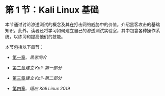 # 第 1 节：Kali Linux 基础

本节通过讨论渗透测试的概念及其在打击网络威胁中的价值，介绍黑客攻击的基础知识。此外，读者还将学习如何建立自己的渗透测试实验室，其中包含各种操作系统，以练习和提高他们的技能。

本节包括以下章节：

*   [第一章](01.html)、*黑客简介*

*   [第二章](02.html)*建立 Kali-第一部分*

*   [第三章](03.html)*建立 Kali-第二部分*

*   [第四章](04.html)、*适应 Kali Linux 2019*